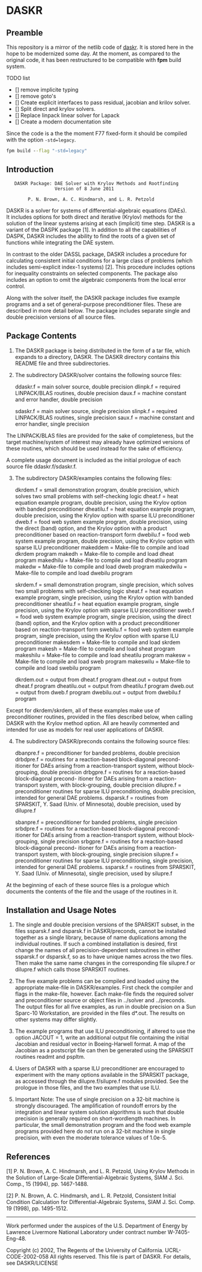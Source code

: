 # DASKR 

## Preamble

This repository is a mirror of the netlib code of [daskr](https://www.netlib.org/ode/). It is stored here in 
the hope to be modernized some day. 
At the moment, as compared to the original code, it has been restructured to be compatible with **fpm** build system.

TODO list
- [] remove implicite typing
- [] remove goto's
- [] Create explicit interfaces to pass residual, jacobian and krilov solver.
- [] Split direct and krylov solvers.
- [] Replace linpack linear solver for Lapack
- [] Create a modern documentation site

Since the code is a the the moment F77 fixed-form it should be compiled with the option `-std=legacy`. 

```cmd
fpm build --flag "-std=legacy"
```

## Introduction

       DASKR Package: DAE Solver with Krylov Methods and Rootfinding
                      Version of 8 June 2011

            P. N. Brown, A. C. Hindmarsh, and L. R. Petzold 


DASKR is a solver for systems of differential-algebraic equations (DAEs).  
It includes options for both direct and iterative (Krylov) methods for the
solution of the linear systems arising at each (implicit) time step.
DASKR is a variant of the DASPK package [1].  In addition to all the
capabilities of DASPK, DASKR includes the ability to find the roots of a
given set of functions while integrating the DAE system.

In contrast to the older DASSL package, DASKR includes a procedure
for calculating consistent initial conditions for a large class of
problems (which includes semi-explicit index-1 systems) [2].  This
procedure includes options for inequality constraints on selected
components.  The package also includes an option to omit the algebraic
components from the local error control.

Along with the solver itself, the DASKR package includes five example
programs and a set of general-purpose preconditioner files.  These are
described in more detail below.  The package includes separate single
and double precision versions of all source files.


Package Contents
----------------

1. The DASKR package is being distributed in the form of a tar file,
which expands to a directory, DASKR.  The DASKR directory contains
this README file and three subdirectories.

2. The subdirectory DASKR/solver contains the following source files:

     ddaskr.f = main solver source, double precision
     dlinpk.f = required LINPACK/BLAS routines, double precision
     daux.f   = machine constant and error handler, double precision

     sdaskr.f = main solver source, single precision
     slinpk.f = required LINPACK/BLAS routines, single precision
     saux.f   = machine constant and error handler, single precision

The LINPACK/BLAS files are provided for the sake of completeness, but
the target machine/system of interest may already have optimized versions
of these routines, which should be used instead for the sake of efficiency.

A complete usage document is included as the initial prologue of each
source file ddaskr.f/sdaskr.f.

3. The subdirectory DASKR/examples contains the following files:

     dkrdem.f   = small demonstration program, double precision, which
                  solves two small problems with self-checking logic
     dheat.f    = heat equation example program, double precision, using
                  the Krylov option with banded preconditioner
     dheatilu.f = heat equation example program, double precision, using
                  the Krylov option with sparse ILU preconditioner
     dweb.f     = food web system example program, double precision, using
                  the direct (band) option, and the Krylov option with a
                  product preconditioner based on reaction-transport form
     dwebilu.f  = food web system example program, double precision, using
                  the Krylov option with sparse ILU preconditioner
     makeddem   = Make-file to compile and load dkrdem program
     makedh     = Make-file to compile and load dheat program
     makedhilu  = Make-file to compile and load dheatilu program
     makedw     = Make-file to compile and load dweb program
     makedwilu  = Make-file to compile and load dwebilu program

     skrdem.f   = small demonstration program, single precision, which
                  solves two small problems with self-checking logic
     sheat.f    = heat equation example program, single precision, using
                  the Krylov option with banded preconditioner
     sheatilu.f = heat equation example program, single precision, using
                  the Krylov option with sparse ILU preconditioner
     sweb.f     = food web system example program, single precision, using
                  the direct (band) option, and the Krylov option with a
                  product preconditioner based on reaction-transport form
     swebilu.f  = food web system example program, single precision, using
                  the Krylov option with sparse ILU preconditioner
     makesdem   = Make-file to compile and load skrdem program
     makesh     = Make-file to compile and load sheat program
     makeshilu  = Make-file to compile and load sheatilu program
     makesw     = Make-file to compile and load sweb program
     makeswilu  = Make-file to compile and load swebilu program

     dkrdem.out   = output from dheat.f program
     dheat.out    = output from dheat.f program
     dheatilu.out = output from dheatilu.f program
     dweb.out     = output from dweb.f program
     dwebilu.out  = output from dwebilu.f program

Except for dkrdem/skrdem, all of these examples make use of preconditioner
routines, provided in the files described below, when calling DASKR with
the Krylov method option.  All are heavily commented and intended for use
as models for real user applications of DASKR.

4. The subdirectory DASKR/preconds contains the following source files:

     dbanpre.f = preconditioner for banded problems, double precision
     drbdpre.f = routines for a reaction-based block-diagonal precond-
                 itioner for DAEs arising from a reaction-transport
                 system, without block-grouping, double precision
     drbgpre.f = routines for a reaction-based block-diagonal precond-
                 itioner for DAEs arising from a reaction-transport
                 system, with block-grouping, double precision
     dilupre.f = preconditioner routines for sparse ILU preconditioning,
                 double precision, intended for general DAE problems.
     dsparsk.f = routines from SPARSKIT, Y. Saad (Univ. of Minnesota),
                 double precision, used by dilupre.f

     sbanpre.f = preconditioner for banded problems, single precision
     srbdpre.f = routines for a reaction-based block-diagonal precond-
                 itioner for DAEs arising from a reaction-transport
                 system, without block-grouping, single precision
     srbgpre.f = routines for a reaction-based block-diagonal precond-
                 itioner for DAEs arising from a reaction-transport
                 system, with block-grouping, single precision
     silupre.f = preconditioner routines for sparse ILU preconditioning,
                 single precision, intended for general DAE problems.
     ssparsk.f = routines from SPARSKIT, Y. Saad (Univ. of Minnesota),
                 single precision, used by silupre.f

At the beginning of each of these source files is a prologue which documents
the contents of the file and the usage of the routines in it.


Installation and Usage Notes
----------------------------

1. The single and double precision versions of the SPARSKIT subset, in
the files ssparsk.f and dsparsk.f in DASKR/preconds, cannot be
installed together as a single library, because of name duplications
among the individual routines.  If such a combined installation is
desired, first change the names of all precision-dependent subroutines
in either ssparsk.f or dsparsk.f, so as to have unique names across
the two files.  Then make the same name changes in the corresponding
file silupre.f or dilupre.f which calls those SPARSKIT routines.

2. The five example problems can be compiled and loaded using the
appropriate make-file in DASKR/examples.  First check the compiler and
flags in the make-file, however.  Each make-file finds the required
solver and preconditioner source or object files in ../solver and
../preconds.  The output files for all five examples, as run in double
precision on a Sun Sparc-10 Workstation, are provided in the files
d*.out.  The results on other systems may differ slightly.

3. The example programs that use ILU preconditioning, if altered to
use the option JACOUT = 1, write an additional output file containing
the initial Jacobian and residual vector in Boeing-Harwell format.  A
map of the Jacobian as a postscript file can then be generated using
the SPARSKIT routines readmt and pspltm.

4. Users of DASKR with a sparse ILU preconditioner are encouraged to
experiment with the many options available in the SPARSKIT package,
as accessed through the dilupre.f/silupre.f modules provided.  See the
prologue in those files, and the two examples that use ILU.

5. Important Note: The use of single precision on a 32-bit machine is
strongly discouraged.  The amplification of roundoff errors by the
integration and linear system solution algorithms is such that double
precision is generally required on short-wordlength machines.  In
particular, the small demonstration program and the food web example
programs provided here do not run on a 32-bit machine in single
precision, with even the moderate tolerance values of 1.0e-5.


References
----------
[1] P. N. Brown, A. C. Hindmarsh, and L. R. Petzold, Using Krylov
    Methods in the Solution of Large-Scale Differential-Algebraic
    Systems, SIAM J. Sci. Comp., 15 (1994), pp. 1467-1488.

[2] P. N. Brown, A. C. Hindmarsh, and L. R. Petzold, Consistent
    Initial Condition Calculation for Differential-Algebraic
    Systems, SIAM J. Sci. Comp. 19 (1998), pp. 1495-1512.

---------------------------------------------------------------------------

Work performed under the auspices of the U.S. Department of Energy by
Lawrence Livermore National Laboratory under contract number W-7405-Eng-48.

Copyright (c) 2002, The Regents of the University of California. 
UCRL-CODE-2002-058
All rights reserved. 
This file is part of DASKR.
For details, see DASKR/LICENSE
